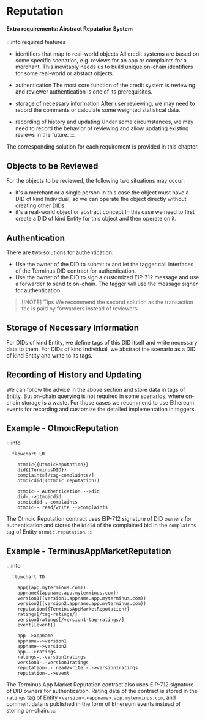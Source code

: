 # Reputation

#### Extra requirements: Abstract Reputation System

:::info required features

- identifiers that map to real-world objects
  All credit systems are based on some specific scenarios, e.g. reviews for an app or complaints for a merchant. This inevitably needs us to build unique on-chain identifiers for some real-world or abstact objects.

- authentication
  The most core function of the credit system is reviewing and reviewer authentication is one of its prerequisites.

- storage of necessary information
  After user reviewing, we may need to record the comments or calculate some weighted statistical data.

- recording of history and updating
  Under some circumstances, we may need to record the behavior of reviewing and allow updating existing reviews in the future.
  :::

The corresponding solution for each requirement is provided in this chapter.

## Objects to be Reviewed

For the objects to be reviewed, the following two situations may occur:

- it's a merchant or a single person
  In this case the object must have a DID of kind Individual, so we can operate the object directly without creating other DIDs.
- it's a real-world object or abstract concept
  In this case we need to first create a DID of kind Entity for this object and then operate on it.

## Authentication

There are two solutions for authentication:

- Use the owner of the DID to submit tx and let the tagger call interfaces of the Terminus DID contract for authentication.
- Use the owner of the DID to sign a customized EIP-712 message and use a forwarder to send tx on-chain. The tagger will use the message signer for authentication.

> [!NOTE] Tips
> We recommend the second solution as the transaction fee is paid by forwarders instead of reviewers.

## Storage of Necessary Information

For DIDs of kind Entity, we define tags of this DID itself and write necessary data to them. For DIDs of kind Individual, we abstract the scenario as a DID of kind Entity and write to its tags.

## Recording of History and Updating

We can follow the advice in the above section and store data in tags of Entity. But on-chain querying is not required in some scenarios, where on-chain storage is a waste. For those cases we recommend to use Ethereum events for recording and customize the detailed implementation in taggers.

## Example - OtmoicReputation

:::info

```mermaid
  flowchart LR

	otmoic{{OtmoicReputation}}
	did{{TerminusDID}}
	complaints[/tag-complaints/]
	otmoicdid((otmoic.reputation))

	otmoic-- Authentication -->did
	did-.->otmoicdid
	otmoicdid-.-complaints
	otmoic-- read/write -->complaints
```

The Otmoic Reputation contract uses EIP-712 signature of DID owners for authentication and stores the `bidid` of the complained bid in the `complaints` tag of Entity `otmoic.reputation`.
:::

## Example - TerminusAppMarketReputation

:::info

```mermaid
  flowchart TD

	app((app.myterminus.com))
	appname((appname.app.myterminus.com))
	version1((version1.appname.app.myterminus.com))
	version2((version2.appname.app.myterminus.com))
	reputation{{TerminusAppMarketReputation}}
	ratings[/tag-ratings/]
	version1ratings[/version1-tag-ratings/]
	event[[event]]

	app-->appname
	appname-->version1
	appname-->version2
	app-.->ratings
	ratings-.-version1ratings
	version1-.-version1ratings
	reputation-.- read/write -.->version1ratings
	reputation-.->event

```

The Terminus App Market Reputation contract also uses EIP-712 signature of DID owners for authentication. Rating data of the contract is stored in the `ratings` tag of Entity `<version>.<appname>.app.myterminus.com`, and comment data is published in the form of Ethereum events instead of storing on-chain.
:::
